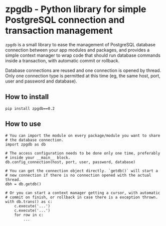 # zpgdb - Python library for simple PostgreSQL connection and transaction management

`zpgdb` is a small library to ease the management of PostgreSQL database
connection between your app modules and packages, and provides a simple context
manager to wrap code that should run database commands inside a transaction,
with automatic commit or rollback.

Database connections are reused and one connection is opened by thread. Only
one connection type is permitted at this time (eg, the same host, port, user and
password and database).

## How to install

	pip install zpgdb==0.2

## How to use

	# You can import the module on every package/module you want to share
	# the database connection.
	import zpgdb as db

	# The access configuration needs to be done only one time, preferably
	# inside your __main__ block.
	db.config_connection(host, port, user, password, database)

	# You can get the connection object directly. `getdb()` will start a
	# new connection if there is no connection opened with the actual thread.
	dbh = db.getdb()

	# Or you can start a context manager getting a cursor, with automatic
	# commit on finish, or rollback in case there is a exception thrown.
	with db.trans() as c:
		c.execute('...')
		c.execute('...')
		for row in c:
			...

